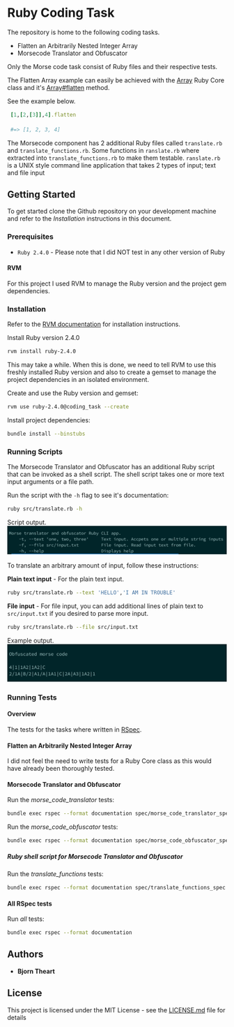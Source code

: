 # Ruby Coding Task

The repository is home to the following coding tasks.

* Flatten an Arbitrarily Nested Integer Array
* Morsecode Translator and Obfuscator

Only the Morse code task consist of Ruby files and their respective tests.

The Flatten Array example can easily be achieved with the [Array](https://ruby-doc.org/core-2.4.0/Array.html) Ruby Core class and it's [Array#flatten](https://ruby-doc.org/core-2.4.0/Array.html#method-i-flatten) method.

See the example below.

```ruby
 [1,[2,[3]],4].flatten

 #=> [1, 2, 3, 4]

```

The Morsecode component has 2 additional Ruby files called `translate.rb` and `translate_functions.rb`. Some functions
in `ranslate.rb` where extracted into `translate_functions.rb` to make them testable. `ranslate.rb` is a UNIX style command line application that takes 2 types of input; text and file input

## Getting Started

To get started clone the Github repository on your development machine and refer to the _Installation_ instructions
in this document.

### Prerequisites

* `Ruby 2.4.0` - Please note that I did NOT test in any other version of Ruby

#### RVM

For this project I used RVM to manage the Ruby version and the project gem dependencies.

### Installation

Refer to the [RVM documentation](https://rvm.io/rvm/install) for installation instructions.

Install Ruby version 2.4.0

```bash
rvm install ruby-2.4.0
```
This may take a while. When this is done, we need to tell RVM to use this freshly installed Ruby version and also to create a gemset to manage the project dependencies in an isolated environment.

Create and use the Ruby version and gemset:
```bash
rvm use ruby-2.4.0@coding_task --create
```

Install project dependencies:
```bash
bundle install --binstubs
```

### Running Scripts

The Morsecode Translator and Obfuscator has an additional Ruby script that can be invoked as a shell script. The shell script takes one or more text input arguments or a file path.

Run the script with the `-h` flag to see it's documentation:
```bash
ruby src/translate.rb -h
```

Script output.
![](screenshots/help-output.png)

To translate an arbitrary amount of input, follow these instructions:

**Plain text input** - For the plain text input.
```bash
ruby src/translate.rb --text 'HELLO','I AM IN TROUBLE'
```

**File input** - For file input, you can add additional lines of plain text to `src/input.txt` if you desired to parse more input.
```bash
ruby src/translate.rb --file src/input.txt
```

Example output.
![](screenshots/example-output.png)

### Running Tests

#### Overview

The tests for the tasks where written in [RSpec](http://rspec.info/).

#### Flatten an Arbitrarily Nested Integer Array

I did not feel the need to write tests for a Ruby Core class as this would have already been thoroughly tested.

#### Morsecode Translator and Obfuscator

Run the _morse_code_translator_ tests:
```bash
bundle exec rspec --format documentation spec/morse_code_translator_spec.rb
```

Run the _morse_code_obfuscator_ tests:
```bash
bundle exec rspec --format documentation spec/morse_code_obfuscator_spec.rb
```

##### Ruby shell script for Morsecode Translator and Obfuscator

Run the _translate_functions_ tests:
```bash
bundle exec rspec --format documentation spec/translate_functions_spec.rb
```

#### All RSpec tests

Run _all_ tests:
```bash
bundle exec rspec --format documentation
```

## Authors

* **Bjorn Theart**

## License

This project is licensed under the MIT License - see the [LICENSE.md](LICENSE.md) file for details

